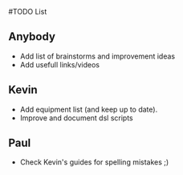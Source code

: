 #TODO List

## Anybody
* Add list of brainstorms and improvement ideas
* Add usefull links/videos

## Kevin

* Add equipment list (and keep up to date).
* Improve and document dsl scripts

## Paul 

* Check Kevin's guides for spelling mistakes ;)
